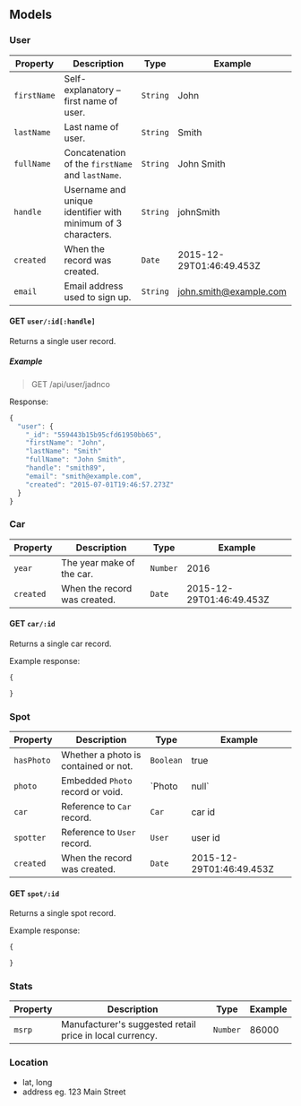 ## Models

### User

| Property    | Description                                                  | Type     | Example                  |
|-------------|--------------------------------------------------------------|----------|--------------------------|
| `firstName` | Self-explanatory – first name of user.                       | `String` | John                     |
| `lastName`  | Last name of user.                                           | `String` | Smith                    |
| `fullName`  | Concatenation of the `firstName` and `lastName`.             | `String` | John Smith               |
| `handle`    | Username and unique identifier with minimum of 3 characters. | `String` | johnSmith                |
| `created`   | When the record was created.                                 | `Date`   | 2015-12-29T01:46:49.453Z |
| `email`     | Email address used to sign up.                               | `String` | john.smith@example.com   |


#### GET `user/:id[:handle]`

Returns a single user record.

##### Example

> GET /api/user/jadnco

Response:

```js
{
  "user": {
    "_id": "559443b15b95cfd61950bb65",
    "firstName": "John",
    "lastName": "Smith"
    "fullName": "John Smith",
    "handle": "smith89",
    "email": "smith@example.com",
    "created": "2015-07-01T19:46:57.273Z"
  }
}
```

### Car

| Property    | Description                                                  | Type     | Example                  |
|-------------|--------------------------------------------------------------|----------|--------------------------|
| `year`      | The year make of the car.                                    | `Number` | 2016                     |
| `created`   | When the record was created.                                 | `Date`   | 2015-12-29T01:46:49.453Z |


#### GET `car/:id`

Returns a single car record.

Example response:

```js
{

}
```

### Spot

| Property    | Description                                                  | Type           | Example                  |
|-------------|--------------------------------------------------------------|----------------|--------------------------|
| `hasPhoto`  | Whether a photo is contained or not.                         | `Boolean`      | true                     |
| `photo`     | Embedded `Photo` record or void.                             | `Photo | null` |                          |
| `car`       | Reference to `Car` record.                                   | `Car`          | car id                   |
| `spotter`   | Reference to `User` record.                                  | `User`         | user id                  |
| `created`   | When the record was created.                                 | `Date`         | 2015-12-29T01:46:49.453Z |


#### GET `spot/:id`

Returns a single spot record.

Example response:

```js
{

}
```

### Stats

| Property    | Description                                                  | Type     | Example                  |
|-------------|--------------------------------------------------------------|----------|--------------------------|
| `msrp`      | Manufacturer's suggested retail price in local currency.     | `Number` | 86000                    |


### Location
- lat, long
- address eg. 123 Main Street